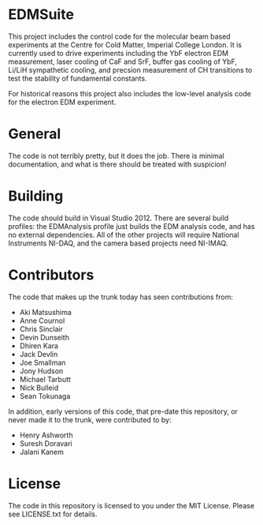 EDMSuite
========

This project includes the control code for the molecular beam based experiments at the Centre for Cold Matter, Imperial College London. It is currently used to drive experiments including the YbF electron EDM measurement, laser cooling of CaF and SrF, buffer gas cooling of YbF, Li/LiH sympathetic cooling, and precsion measurement of CH transitions to test the stability of fundamental constants.

For historical reasons this project also includes the low-level analysis code for the electron EDM experiment.

General
=======

The code is not terribly pretty, but it does the job. There is minimal documentation, and what is there should be treated with suspicion!

Building
========

The code should build in Visual Studio 2012. There are several build profiles: the EDMAnalysis profile just builds the EDM analysis code, and has no external dependencies. All of the other projects will require National Instruments NI-DAQ, and the camera based projects need NI-IMAQ.

Contributors
============

The code that makes up the trunk today has seen contributions from:

* Aki Matsushima
* Anne Cournol
* Chris Sinclair
* Devin Dunseith
* Dhiren Kara
* Jack Devlin
* Joe Smallman
* Jony Hudson
* Michael Tarbutt
* Nick Bulleid
* Sean Tokunaga

In addition, early versions of this code, that pre-date this repository, or never made it to the trunk, were contributed to by:

* Henry Ashworth
* Suresh Doravari
* Jalani Kanem

License
=======

The code in this repository is licensed to you under the MIT License. Please see LICENSE.txt for details.
